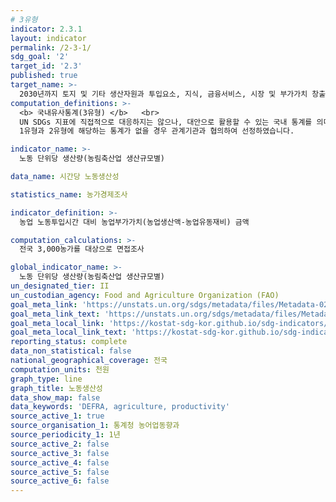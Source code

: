 ```yaml
---
# 3유형 
indicator: 2.3.1
layout: indicator
permalink: /2-3-1/
sdg_goal: '2'
target_id: '2.3'
published: true
target_name: >-
  2030년까지 토지 및 기타 생산자원과 투입요소, 지식, 금융서비스, 시장 및 부가가치 창출과 비농업부문 고용 기회에 대한 안전하고 동등한 접근을 통해 소규모 식량생산자, 특히 여성, 토착민, 가족농, 목축업자 및 어민의 농업 생산성과 소득을 두 배로 증가
computation_definitions: >-
  <b> 국내유사통계(3유형) </b>   <br>
  UN SDGs 지표에 직접적으로 대응하지는 않으나, 대안으로 활용할 수 있는 국내 통계를 의미합니다.    <br> 
  1유형과 2유형에 해당하는 통계가 없을 경우 관계기관과 협의하여 선정하였습니다.  

indicator_name: >-
  노동 단위당 생산량(농림축산업 생산규모별)

data_name: 시간당 노동생산성

statistics_name: 농가경제조사

indicator_definition: >-
  농업 노동투입시간 대비 농업부가가치(농업생산액-농업유동재비) 금액

computation_calculations: >-
  전국 3,000농가를 대상으로 면접조사

global_indicator_name: >-
  노동 단위당 생산량(농림축산업 생산규모별)
un_designated_tier: II
un_custodian_agency: Food and Agriculture Organization (FAO)
goal_meta_link: 'https://unstats.un.org/sdgs/metadata/files/Metadata-02-03-01.pdf'
goal_meta_link_text: 'https://unstats.un.org/sdgs/metadata/files/Metadata-02-03-01.pdf'
goal_meta_local_link: 'https://kostat-sdg-kor.github.io/sdg-indicators/public/data/Metadata-02-03-01_KOR.pdf'
goal_meta_local_link_text: 'https://kostat-sdg-kor.github.io/sdg-indicators/public/data/Metadata-02-03-01_KOR.pdf'
reporting_status: complete
data_non_statistical: false
national_geographical_coverage: 전국
computation_units: 천원
graph_type: line
graph_title: 노동생산성
data_show_map: false
data_keywords: 'DEFRA, agriculture, productivity'
source_active_1: true
source_organisation_1: 통계청 농어업동향과
source_periodicity_1: 1년
source_active_2: false
source_active_3: false
source_active_4: false
source_active_5: false
source_active_6: false
---
```

